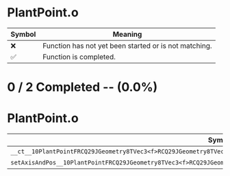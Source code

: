 # PlantPoint.o
| Symbol | Meaning 
| ------------- | ------------- 
| :x: | Function has not yet been started or is not matching. 
| :white_check_mark: | Function is completed. 


# 0 / 2 Completed -- (0.0%)
# PlantPoint.o
| Symbol | Decompiled? |
| ------------- | ------------- |
| `__ct__10PlantPointFRCQ29JGeometry8TVec3<f>RCQ29JGeometry8TVec3<f>f` | :x: |
| `setAxisAndPos__10PlantPointFRCQ29JGeometry8TVec3<f>RCQ29JGeometry8TVec3<f>RCQ29JGeometry8TVec3<f>RCQ29JGeometry8TVec3<f>` | :x: |
